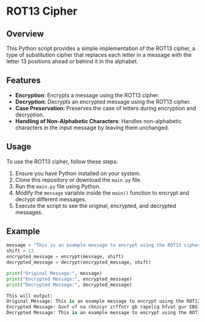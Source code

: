 # ROT13 Cipher

## Overview

This Python script provides a simple implementation of the ROT13 cipher, a type of substitution cipher that replaces each letter in a message with the letter 13 positions ahead or behind it in the alphabet.

## Features

- **Encryption**: Encrypts a message using the ROT13 cipher.
- **Decryption**: Decrypts an encrypted message using the ROT13 cipher.
- **Case Preservation**: Preserves the case of letters during encryption and decryption.
- **Handling of Non-Alphabetic Characters**: Handles non-alphabetic characters in the input message by leaving them unchanged.

## Usage

To use the ROT13 cipher, follow these steps:

1. Ensure you have Python installed on your system.
2. Clone this repository or download the `main.py` file.
3. Run the `main.py` file using Python.
4. Modify the `message` variable inside the `main()` function to encrypt and decrypt different messages.
5. Execute the script to see the original, encrypted, and decrypted messages.

## Example

```python
message = "This is an example message to encrypt using the ROT13 cipher!"
shift = 13
encrypted_message = encrypt(message, shift)
decrypted_message = decrypt(encrypted_message, shift)

print("Original Message:", message)
print("Encrypted Message:", encrypted_message)
print("Decrypted Message:", decrypted_message)

This will output:
Original Message: This is an example message to encrypt using the ROT13 cipher!
Encrypted Message: Guvf vf na rknzcyr zrffntr gb rapelcg hfvat gur EBG13 puvyqre!
Decrypted Message: This is an example message to encrypt using the ROT13 cipher!
